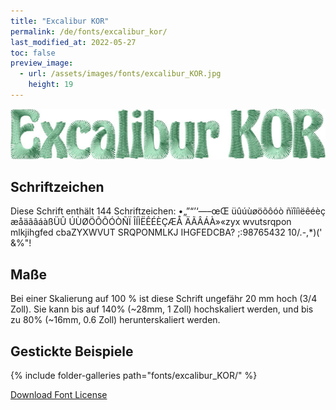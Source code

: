 ```yaml
---
title: "Excalibur KOR"
permalink: /de/fonts/excalibur_kor/
last_modified_at: 2022-05-27
toc: false
preview_image:
  - url: /assets/images/fonts/excalibur_KOR.jpg
    height: 19
---
```

![ExcaliburKOR](/assets/images/fonts/excalibur_KOR.jpg)

## Schriftzeichen

Diese Schrift enthält 144 Schriftzeichen:
•„”“’‘—–œŒ
üûúùøöõôóò
ñïîíìëêéèç
æåäãâáàßÜÛ
ÚÙØÖÕÔÓÒÑÏ
ÎÍÌËÊÉÈÇÆÅ
ÄÃÂÁÀ»«zyx
wvutsrqpon
mlkjihgfed
cbaZYXWVUT
SRQPONMLKJ
IHGFEDCBA?
;:98765432
10/.-,*)('
&%"!

## Maße

Bei einer Skalierung auf 100 % ist diese Schrift ungefähr 20 mm hoch (3/4 Zoll).
Sie kann bis auf 140% (~28mm, 1 Zoll) hochskaliert werden, und bis zu 80% (~16mm, 0.6 Zoll) herunterskaliert werden.

## Gestickte Beispiele
{% include folder-galleries path="fonts/excalibur_KOR/" %}

[Download Font License](https://github.com/inkstitch/inkstitch/tree/main/fonts/excalibur_KOR/LICENSE)
